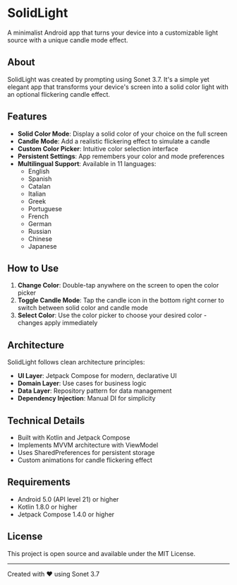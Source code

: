 # SolidLight

A minimalist Android app that turns your device into a customizable light source with a unique candle mode effect.

## About

SolidLight was created by prompting using Sonet 3.7. It's a simple yet elegant app that transforms your device's screen into a solid color light with an optional flickering candle effect.

## Features

- **Solid Color Mode**: Display a solid color of your choice on the full screen
- **Candle Mode**: Add a realistic flickering effect to simulate a candle
- **Custom Color Picker**: Intuitive color selection interface
- **Persistent Settings**: App remembers your color and mode preferences
- **Multilingual Support**: Available in 11 languages:
  - English
  - Spanish
  - Catalan
  - Italian
  - Greek
  - Portuguese
  - French
  - German
  - Russian
  - Chinese
  - Japanese

## How to Use

1. **Change Color**: Double-tap anywhere on the screen to open the color picker
2. **Toggle Candle Mode**: Tap the candle icon in the bottom right corner to switch between solid color and candle mode
3. **Select Color**: Use the color picker to choose your desired color - changes apply immediately

## Architecture

SolidLight follows clean architecture principles:

- **UI Layer**: Jetpack Compose for modern, declarative UI
- **Domain Layer**: Use cases for business logic
- **Data Layer**: Repository pattern for data management
- **Dependency Injection**: Manual DI for simplicity

## Technical Details

- Built with Kotlin and Jetpack Compose
- Implements MVVM architecture with ViewModel
- Uses SharedPreferences for persistent storage
- Custom animations for candle flickering effect

## Requirements

- Android 5.0 (API level 21) or higher
- Kotlin 1.8.0 or higher
- Jetpack Compose 1.4.0 or higher

## License

This project is open source and available under the MIT License.

---

Created with ❤️ using Sonet 3.7
